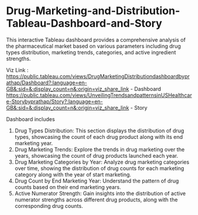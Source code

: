 # Drug-Marketing-and-Distribution-Tableau-Dashboard-and-Story

This interactive Tableau dashboard provides a comprehensive analysis of the pharmaceutical market based on various parameters including drug types distribution, marketing trends, categories, and active ingredient strengths.

Viz Link : https://public.tableau.com/views/DrugMarketingDistributiondashboardbyprathap/Dashboard?:language=en-GB&:sid=&:display_count=n&:origin=viz_share_link  - Dashboard
https://public.tableau.com/views/UnveilingTrendsandpatternsinUSHealthcare-Storybyprathap/Story?:language=en-GB&:sid=&:display_count=n&:origin=viz_share_link - Story

Dashboard includes
1.	Drug Types Distribution:
This section displays the distribution of drug types, showcasing the count of each drug product along with its end marketing year.
2.	Drug Marketing Trends:
Explore the trends in drug marketing over the years, showcasing the count of drug products launched each year.
3.	Drug Marketing Categories by Year:
Analyze drug marketing categories over time, showing the distribution of drug counts for each marketing category along with the year of start marketing.
4.	Drug Count by End Marketing Year:
Understand the pattern of drug counts based on their end marketing years.
5.	Active Numerator Strength:
Gain insights into the distribution of active numerator strengths across different drug products, along with the corresponding drug counts.
